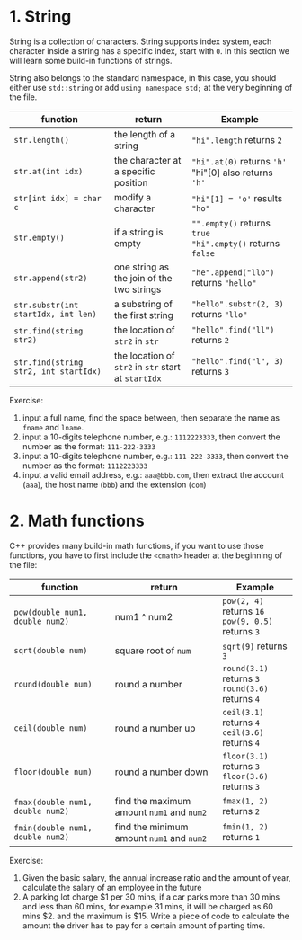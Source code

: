 # 1. String

String is a collection of characters. String supports index system, each character inside a string has a specific index, start with `0`. In this section we will learn some build-in functions of strings.

String also belongs to the standard namespace, in this case, you should either use `std::string` or add `using namespace std;` at the very beginning of the file. 

| function                              | return                                              | Example                                                      |
| ------------------------------------- | --------------------------------------------------- | ------------------------------------------------------------ |
| `str.length()`                        | the length of a string                              | `"hi".length` returns `2`                                    |
| `str.at(int idx)`                     | the character at a specific position                | `"hi".at(0)` returns `'h'`<br />"hi"[0] also returns `'h'`   |
| `str[int idx] = char c`               | modify a character                                  | `"hi"[1] = 'o'` results `"ho"`                               |
| `str.empty()`                         | if a string is empty                                | `"".empty()` returns `true`<br />`"hi".empty()` returns `false` |
| `str.append(str2)`                    | one string as the join of the two strings           | `"he".append("llo")` returns `"hello"`                       |
| `str.substr(int startIdx, int len)`   | a substring of the first string                     | `"hello".substr(2, 3)` returns `"llo"`                       |
| `str.find(string str2)`               | the location of `str2` in `str`                     | `"hello".find("ll")` returns `2`                             |
| `str.find(string str2, int startIdx)` | the location of `str2` in `str` start at `startIdx` | `"hello".find("l", 3)` returns `3`                           |



Exercise: 

1. input a full name, find the space between, then separate the name as `fname` and `lname`.
2. input a 10-digits telephone number, e.g.: `1112223333`, then convert the number as the format: `111-222-3333`
3. input a 10-digits telephone number, e.g.: `111-222-3333`, then convert the number as the format: `1112223333`
4. input a valid email address, e.g.: `aaa@bbb.com`, then extract the account (`aaa`), the host name (`bbb`) and the extension (`com`)



# 2. Math functions

C++ provides many build-in math functions, if you want to use those functions, you have to first include the `<cmath>` header at the beginning of the file:

| function                         | return                                    | Example                                                 |
| -------------------------------- | ----------------------------------------- | ------------------------------------------------------- |
| `pow(double num1, double num2)`  | num1 ^ num2                               | `pow(2, 4)` returns `16`<br />`pow(9, 0.5)` returns `3` |
| `sqrt(double num)`               | square root of `num`                      | `sqrt(9)` returns `3`                                   |
| `round(double num)`              | round a number                            | `round(3.1)` returns `3`<br />`round(3.6)` returns `4`  |
| `ceil(double num)`               | round a number up                         | `ceil(3.1)` returns `4`<br />`ceil(3.6)` returns `4`    |
| `floor(double num)`              | round a number down                       | `floor(3.1)` returns `3`<br />`floor(3.6)` returns `3`  |
| `fmax(double num1, double num2)` | find the maximum amount `num1` and `num2` | `fmax(1, 2)` returns `2`                                |
| `fmin(double num1, double num2)` | find the minimum amount `num1` and `num2` | `fmin(1, 2)` returns `1`                                |



Exercise: 

1. Given the basic salary, the annual increase ratio and the amount of year, calculate the salary of an employee in the future
2. A parking lot charge $1 per 30 mins, if a car parks more than 30 mins and less than 60 mins, for example 31 mins, it will be charged as 60 mins $2. and the maximum is $15. Write a piece of code to calculate the amount the driver has to pay for a certain amount of parting time.  
